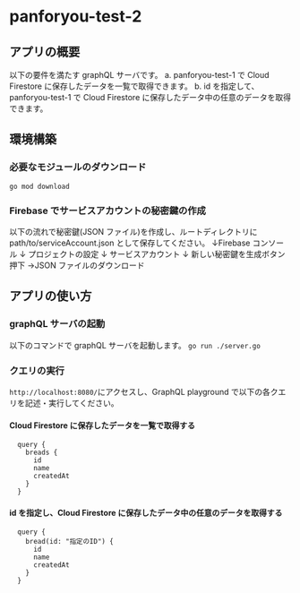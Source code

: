 # panforyou-test-2

## アプリの概要

以下の要件を満たす graphQL サーバです。
a. panforyou-test-1 で Cloud Firestore に保存したデータを一覧で取得できます。
b. id を指定して、panforyou-test-1 で Cloud Firestore に保存したデータ中の任意のデータを取得できます。

## 環境構築

### 必要なモジュールのダウンロード

`go mod download`

### Firebase でサービスアカウントの秘密鍵の作成

以下の流れで秘密鍵(JSON ファイル)を作成し、ルートディレクトリに path/to/serviceAccount.json として保存してください。
↓Firebase コンソール
↓ プロジェクトの設定
↓ サービスアカウント
↓ 新しい秘密鍵を生成ボタン押下
→JSON ファイルのダウンロード

## アプリの使い方

### graphQL サーバの起動

以下のコマンドで graphQL サーバを起動します。
`go run ./server.go`

### クエリの実行

`http://localhost:8080/`にアクセスし、GraphQL playground で以下の各クエリを記述・実行してください。

#### Cloud Firestore に保存したデータを一覧で取得する

```
  query {
    breads {
      id
      name
      createdAt
    }
  }
```

#### id を指定し、Cloud Firestore に保存したデータ中の任意のデータを取得する

```
  query {
    bread(id: "指定のID") {
      id
      name
      createdAt
    }
  }
```
